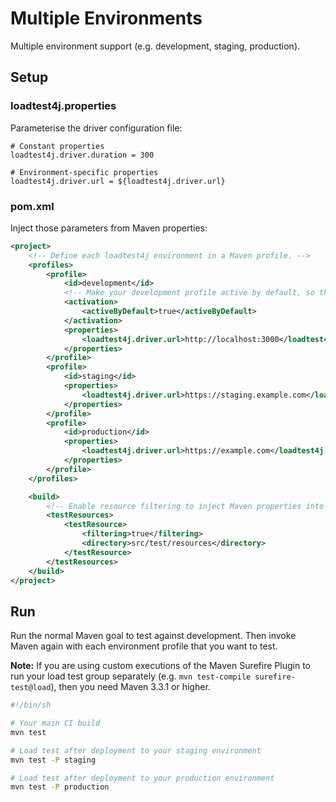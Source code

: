 # Multiple Environments

Multiple environment support (e.g. development, staging, production).

## Setup

### loadtest4j.properties

Parameterise the driver configuration file:

```properties
# Constant properties
loadtest4j.driver.duration = 300

# Environment-specific properties
loadtest4j.driver.url = ${loadtest4j.driver.url}
```

### pom.xml

Inject those parameters from Maven properties:

```xml
<project>
    <!-- Define each loadtest4j environment in a Maven profile. -->
    <profiles>
        <profile>
            <id>development</id>
            <!-- Make your development profile active by default, so that your load tests work on your laptop. -->
            <activation>
                <activeByDefault>true</activeByDefault>
            </activation>
            <properties>
                <loadtest4j.driver.url>http://localhost:3000</loadtest4j.driver.url>
            </properties>
        </profile>
        <profile>
            <id>staging</id>
            <properties>
                <loadtest4j.driver.url>https://staging.example.com</loadtest4j.driver.url>
            </properties>
        </profile>
        <profile>
            <id>production</id>
            <properties>
                <loadtest4j.driver.url>https://example.com</loadtest4j.driver.url>
            </properties>
        </profile>
    </profiles>

    <build>
        <!-- Enable resource filtering to inject Maven properties into loadtest4j.properties -->
        <testResources>
            <testResource>
                <filtering>true</filtering>
                <directory>src/test/resources</directory>
            </testResource>
        </testResources>
    </build>
</project>
```

## Run

Run the normal Maven goal to test against development. Then invoke Maven again with each environment profile that you want to test.

**Note:** If you are using custom executions of the Maven Surefire Plugin to run your load test group separately (e.g. `mvn test-compile surefire-test@load`), then you need Maven 3.3.1 or higher.

```bash
#!/bin/sh

# Your main CI build
mvn test

# Load test after deployment to your staging environment
mvn test -P staging

# Load test after deployment to your production environment
mvn test -P production
```
